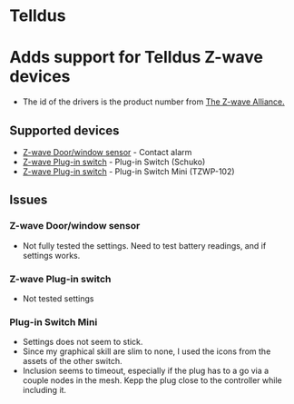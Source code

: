 # Telldus

# Adds support for Telldus Z-wave devices
* The id of the drivers is the product number from [The Z-wave Alliance.](https://products.z-wavealliance.org/products/)
## Supported devices
* [Z-wave Door/window sensor](https://products.z-wavealliance.org/products/1455/) - Contact alarm
* [Z-wave Plug-in switch](https://products.z-wavealliance.org/products/1536/) - Plug-in Switch (Schuko)
* [Z-wave Plug-in switch](https://products.z-wavealliance.org/products/2892) - Plug-in Switch Mini (TZWP-102)
## Issues
### Z-wave Door/window sensor
* Not fully tested the settings. Need to test battery readings, and if settings works. 
### Z-wave Plug-in switch
* Not tested settings
### Plug-in Switch Mini
* Settings does not seem to stick. 
* Since my graphical skill are slim to none, I used the icons from the assets of the other switch.
* Inclusion seems to timeout, especially if the plug has to a go via a couple nodes in the mesh. Kepp the plug close to the controller while including it.
